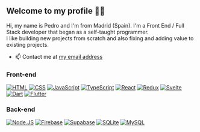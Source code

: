 ## Welcome to my profile 👋🏻
Hi, my name is Pedro and I'm from Madrid (Spain).
I'm a Front End / Full Stack developer that began as a self-taught programmer.
<br>
I like building new projects from scratch and also fixing and adding value to existing projects.

- 📫 Contact me at [my email address](mailto:pedro_eisman@outlook.com)

### Front-end
[![HTML](https://img.shields.io/badge/HTML-e48144?style=for-the-badge&logo=html5&logoColor=white&labelColor=101010)](#)
[![CSS](https://img.shields.io/badge/CSS-016ebc?style=for-the-badge&logo=css3&logoColor=white&labelColor=101010)](#)
[![JavaScript](https://img.shields.io/badge/JavaScript-FFCA28?style=for-the-badge&logo=javascript&logoColor=white&labelColor=101010)](#)
[![TypeScript](https://img.shields.io/badge/TypeScript-2557cc?style=for-the-badge&logo=typescript&logoColor=white&labelColor=101010)](#)
[![React](https://img.shields.io/badge/React-04b2dd?style=for-the-badge&logo=react&logoColor=white&labelColor=101010)](#)
[![Redux](https://img.shields.io/badge/Redux-d267f0?style=for-the-badge&logo=redux&logoColor=white&labelColor=101010)](#)
[![Svelte](https://img.shields.io/badge/Svelte-FF3E01?style=for-the-badge&logo=svelte&logoColor=white&labelColor=101010)](#)
[![Dart](https://img.shields.io/badge/Dart-0083ff?style=for-the-badge&logo=dart&logoColor=white&labelColor=101010)](#)
[![Flutter](https://img.shields.io/badge/Flutter-00b2ff?style=for-the-badge&logo=flutter&logoColor=white&labelColor=101010)](#)

### Back-end
[![Node.JS](https://img.shields.io/badge/Node.JS-339933?style=for-the-badge&logo=node.js&logoColor=white&labelColor=101010)](#)
[![Firebase](https://img.shields.io/badge/Firebase-ffb200?style=for-the-badge&logo=firebase&logoColor=white&labelColor=101010)](#)
[![Supabase](https://img.shields.io/badge/Supabase-3FBF86?style=for-the-badge&logo=supabase&logoColor=white&labelColor=101010)](#)
[![SQLite](https://img.shields.io/badge/SQLite-4479A1?style=for-the-badge&logo=sqlite&logoColor=white&labelColor=101010)](#)
[![MySQL](https://img.shields.io/badge/MySQL-4479A1?style=for-the-badge&logo=mysql&logoColor=white&labelColor=101010)](#)
